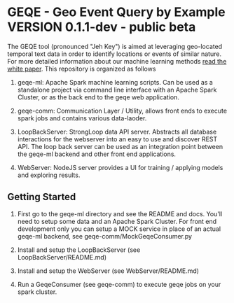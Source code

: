 # GEQE - Geo Event Query by Example  VERSION 0.1.1-dev - public beta

The GEQE tool (pronounced "Jeh Key") is aimed at leveraging geo-located temporal text data in order to identify locations or events of similar nature.   For more detailed information about our machine learning methods [read the white paper](https://github.com/Sotera/GEQE/blob/master/geqe-ml/docs/geqe-white-paper.pdf). This repository is organized as follows

1.  geqe-ml:  Apache Spark machine learning scripts.  Can be used as a standalone project via command line interface with an Apache Spark Cluster, or as the back end to the geqe web application.

2. geqe-comm:  Communication Layer / Utility, allows front ends to execute spark jobs and contains various data-laoder.

2.  LoopBackServer: StrongLoop data API server.  Abstracts all database interactions for the webserver into an easy to use and discover REST API.  The loop back server can be used as an integration point between the geqe-ml backend and other front end applications.

3.  WebServer:  NodeJS server provides a UI for training / applying models and exploring results.  


## Getting Started

1. First go to the geqe-ml directory and see the README and docs.  You'll need to setup some data and an Apache Spark Cluster.  For front end development only you can setup a MOCK service in place of an actual geqe-ml backend, see geqe-comm/MockGeqeConsumer.py

2.  Install and setup the LoopBackServer (see LoopBackServer/README.md)

3.  Install and setup the WebServer (see WebServer/README.md)

4.  Run a GeqeConsumer (see geqe-comm) to execute geqe jobs on your spark cluster.
